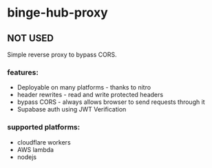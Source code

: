 # binge-hub-proxy

## NOT USED ##

Simple reverse proxy to bypass CORS.

### features:
 - Deployable on many platforms - thanks to nitro
 - header rewrites - read and write protected headers
 - bypass CORS - always allows browser to send requests through it
 - Supabase auth using JWT Verification

### supported platforms:
 - cloudflare workers
 - AWS lambda
 - nodejs
